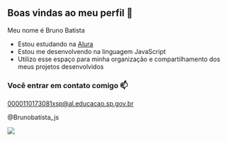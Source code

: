 ## Boas vindas ao meu perfil 💙

Meu nome é Bruno Batista 

- Estou estudando na [Alura](https://www.alura.com.br)
- Estou me desenvolvendo na linguagem JavaScript
- Utilizo esse espaço para minha organização e compartilhamento dos meus projetos desenvolvidos

### Você entrar em contato comigo 📫

0000110173081xsp@al.educacao.sp.gov.br

@Brunobatista_js

![](https://media1.tenor.com/m/opEBWw0uddoAAAAC/umm.gif)
